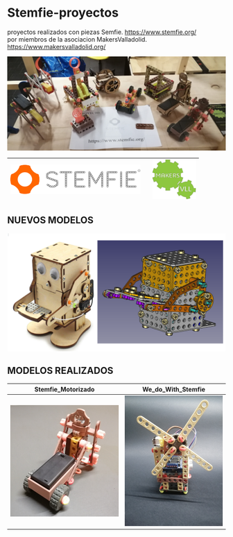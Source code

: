 # Stemfie-proyectos
 proyectos realizados con piezas Semfie.             https://www.stemfie.org/  
 por miembros de la asociacion MakersValladolid.     https://www.makersvalladolid.org/

<img src="Stemfie_Motorizado/Grillo/Imagenes/Escaparate.jpg" width="1300" />


<img src="Stemfie_Motorizado/Carretilla/Imagenes/LogoSTEMFIE.png" width="300" /> |         |   <img src="Stemfie_Motorizado/Carretilla/Imagenes/LogoV9.jpg" width="100" />    
------------- | ------------- | ------------- 


## NUEVOS MODELOS 

<img src="Come monedas stemfie/Imagenes/Foto_Juntas.PNG" width="1300" />

## MODELOS REALIZADOS
  
Stemfie_Motorizado        | We_do_With_Stemfie              
------------- | ------------- 
![](Stemfie_Motorizado/Carretilla/Imagenes/Portada_Carretilla.jpg) |![](We_do_With_Stemfie/Proyecto_Molino/Imagenes/Portada_Molino.jpg)









